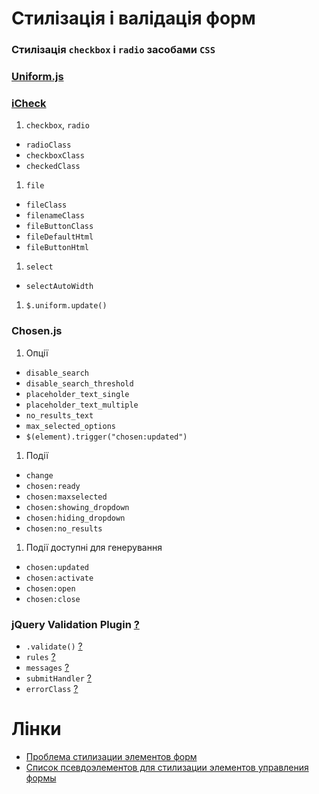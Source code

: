 # Стилізація і валідація форм

### Стилізація `checkbox` і `radio` засобами `CSS`
### [Uniform.js](http://opensource.audith.org/uniform/)
### [iCheck](http://icheck.fronteed.com)
1. `checkbox`, `radio`
 - `radioClass`
 - `checkboxClass`
 - `checkedClass`

1. `file`
 - `fileClass`
 - `filenameClass`
 - `fileButtonClass`
 - `fileDefaultHtml`
 - `fileButtonHtml`

1. `select`
 - `selectAutoWidth `
1. `$.uniform.update()`

### Chosen.js
1. Опції
 - `disable_search`
 - `disable_search_threshold`
 - `placeholder_text_single`
 - `placeholder_text_multiple`
 - `no_results_text`
 - `max_selected_options`
 - `$(element).trigger("chosen:updated")`

1. Події
 - `change`
 - `chosen:ready`
 - `chosen:maxselected`
 - `chosen:showing_dropdown`
 - `chosen:hiding_dropdown`
 - `chosen:no_results`

1. Події доступні для генерування
 - `chosen:updated`
 - `chosen:activate`
 - `chosen:open`
 - `chosen:close`

### jQuery Validation Plugin [?](https://jqueryvalidation.org)
* `.validate()` [?](https://jqueryvalidation.org/validate/)
* `rules` [?](https://jqueryvalidation.org/documentation/#link-list-of-built-in-validation-methods)
* `messages` [?](https://jqueryvalidation.org/validate/#messages)
* `submitHandler` [?](https://jqueryvalidation.org/validate/#submithandler)
* `errorClass` [?](https://jqueryvalidation.org/validate/#errorclass)

# Лінки
- [Проблема стилизации элементов форм](http://frontender.info/css-form-elements-problem/)
- [Список псевдоэлементов для стилизации элементов управления формы](http://css-live.ru/articles-css/spisok-psevdoelementov-dlya-stilizacii-elementov-upravleniya-formy.html)
